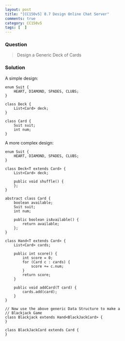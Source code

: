 ```yaml
---
layout: post
title: "[CC150v5] 8.7 Design Online Chat Server"
comments: true
category: CC150v5
tags: [  ]
---
```


### Question 

> Design a Generic Deck of Cards

### Solution

A simple design: 

	enum Suit {
		HEART, DIAMOND, SPADES, CLUBS;
	}

	class Deck {
		List<Card> deck;
	}

	class Card {
		Suit suit;
		int num;
	}

A more complex design: 

	enum Suit {
		HEART, DIAMOND, SPADES, CLUBS;
	}

	class Deck<T extends Card> {
		List<Card> deck;

		public void shuffle() {
		};
	}

	abstract class Card {
		boolean available;
		Suit suit;
		int num;

		public boolean isAvailable() {
			return available;
		};
	}

	class Hand<T extends Card> {
		List<Card> cards;

		public int score() {
			int score = 0;
			for (Card c : cards) {
				score += c.num;
			}
			return score;
		}

		public void addCard(T card) {
			cards.add(card);
		}
	}

	// Now use the above generic Data Structure to make a
	// Blackjack Game
	class Blackjack extends Hand<BlackJackCard> {
	}

	class BlackJackCard extends Card {
	}
